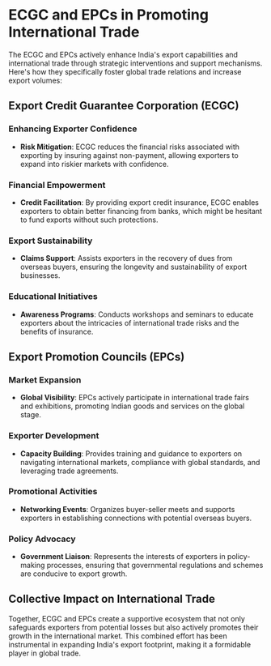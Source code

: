 # ECGC and EPCs in Promoting International Trade

The ECGC and EPCs actively enhance India's export capabilities and international trade through strategic interventions and support mechanisms. Here's how they specifically foster global trade relations and increase export volumes:

## Export Credit Guarantee Corporation (ECGC)

### Enhancing Exporter Confidence
- **Risk Mitigation**: ECGC reduces the financial risks associated with exporting by insuring against non-payment, allowing exporters to expand into riskier markets with confidence.

### Financial Empowerment
- **Credit Facilitation**: By providing export credit insurance, ECGC enables exporters to obtain better financing from banks, which might be hesitant to fund exports without such protections.

### Export Sustainability
- **Claims Support**: Assists exporters in the recovery of dues from overseas buyers, ensuring the longevity and sustainability of export businesses.

### Educational Initiatives
- **Awareness Programs**: Conducts workshops and seminars to educate exporters about the intricacies of international trade risks and the benefits of insurance.

## Export Promotion Councils (EPCs)

### Market Expansion
- **Global Visibility**: EPCs actively participate in international trade fairs and exhibitions, promoting Indian goods and services on the global stage.

### Exporter Development
- **Capacity Building**: Provides training and guidance to exporters on navigating international markets, compliance with global standards, and leveraging trade agreements.

### Promotional Activities
- **Networking Events**: Organizes buyer-seller meets and supports exporters in establishing connections with potential overseas buyers.

### Policy Advocacy
- **Government Liaison**: Represents the interests of exporters in policy-making processes, ensuring that governmental regulations and schemes are conducive to export growth.

## Collective Impact on International Trade

Together, ECGC and EPCs create a supportive ecosystem that not only safeguards exporters from potential losses but also actively promotes their growth in the international market. This combined effort has been instrumental in expanding India's export footprint, making it a formidable player in global trade.

